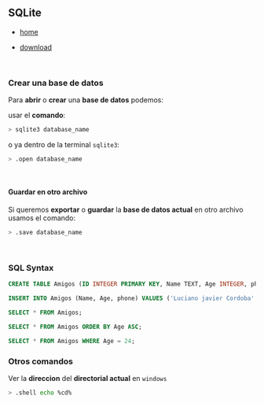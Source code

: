 ## SQLite

- [home](https://www.sqlite.org/)

- [download](https://www.sqlite.org/download.html)

<br>

### Crear una base de datos

Para **abrir** o **crear** una **base de datos** podemos:

usar el **comando**:

```sh
> sqlite3 database_name
```

o ya dentro de la terminal `sqlite3`: 

```sh
> .open database_name
```

<br>

#### Guardar en otro archivo

Si queremos **exportar** o **guardar** la **base de datos actual** en otro archivo usamos el comando:

```sh
> .save database_name
```

<br>

### SQL Syntax

```sql
CREATE TABLE Amigos (ID INTEGER PRIMARY KEY, Name TEXT, Age INTEGER, phone TEXT);
```

```sql
INSERT INTO Amigos (Name, Age, phone) VALUES ('Luciano javier Cordoba', 25, '+54 9 381 202-0962');
```

```sql
SELECT * FROM Amigos;
```

```sql
SELECT * FROM Amigos ORDER BY Age ASC;
```

```sql
SELECT * FROM Amigos WHERE Age = 24;
```

### Otros comandos

Ver la **direccion** del **directorial actual** en `windows`

```sh
> .shell echo %cd%
```